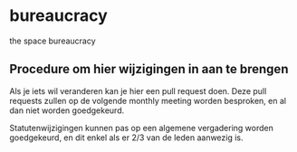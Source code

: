 bureaucracy
===========
the space bureaucracy

Procedure om hier wijzigingen in aan te brengen
-----------------------------------------------
Als je iets wil veranderen kan je hier een pull request doen. Deze pull requests zullen op de volgende monthly meeting worden besproken, en al dan niet worden goedgekeurd.

Statutenwijzigingen kunnen pas op een algemene vergadering worden goedgekeurd, en dit enkel als er 2/3 van de leden aanwezig is.
